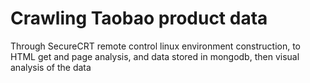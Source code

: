 # Crawling Taobao product data
Through SecureCRT remote control linux environment construction, to HTML get and page analysis, and data stored in mongodb, then visual analysis of the data

